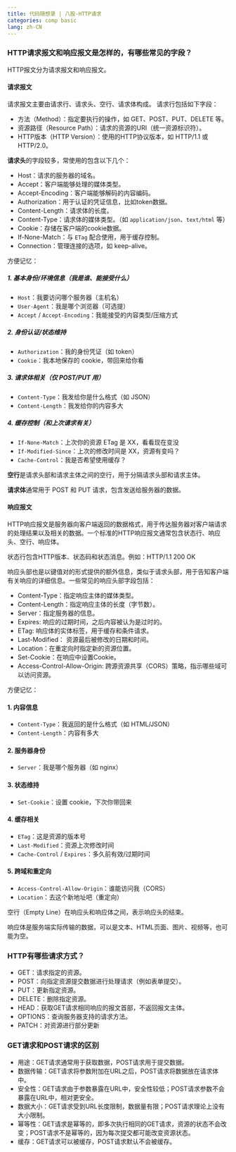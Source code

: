 ```yaml
---
title: 代码随想录 | 八股-HTTP请求
categories: comp basic
lang: zh-CN
---
```


### HTTP请求报文和响应报文是怎样的，有哪些常见的字段？

HTTP报文分为请求报文和响应报文。

#### **请求报文** 
请求报文主要由请求行、请求头、空行、请求体构成。 
请求行包括如下字段：

* 方法（Method）：指定要执行的操作，如 GET、POST、PUT、DELETE 等。
* 资源路径（Resource Path）：请求的资源的URI（统一资源标识符）。
* HTTP版本（HTTP Version）：使用的HTTP协议版本，如 HTTP/1.1 或 HTTP/2.0。

**请求头**的字段较多，常使用的包含以下几个：

* Host：请求的服务器的域名。
* Accept：客户端能够处理的媒体类型。
* Accept-Encoding：客户端能够解码的内容编码。
* Authorization：用于认证的凭证信息，比如token数据。
* Content-Length：请求体的长度。
* Content-Type：请求体的媒体类型。（如 `application/json`、`text/html` 等）
* Cookie：存储在客户端的cookie数据。
* If-None-Match：与 `ETag` 配合使用，用于缓存控制。
* Connection：管理连接的选项，如 keep-alive。

方便记忆：

##### 1. **基本身份/环境信息**（我是谁、能接受什么）
* `Host`：我要访问哪个服务器（主机名）
* `User-Agent`：我是哪个浏览器（可选提）
* `Accept` / `Accept-Encoding`：我能接受的内容类型/压缩方式
    

##### 2. **身份认证/状态维持**
* `Authorization`：我的身份凭证（如 token）
* `Cookie`：我本地保存的 cookie，带回来给你看
    

##### 3. **请求体相关（仅 POST/PUT 用）**
* `Content-Type`：我发给你是什么格式（如 JSON）
* `Content-Length`：我发给你的内容多大
    

##### 4. **缓存控制（和上次请求有关）**
* `If-None-Match`：上次你的资源 ETag 是 XX，看看现在变没
* `If-Modified-Since`：上次的修改时间是 XX，资源有变吗？
* `Cache-Control`：我是否希望使用缓存？

**空行**是请求头部和请求主体之间的空行，用于分隔请求头部和请求主体。

**请求体**通常用于 POST 和 PUT 请求，包含发送给服务器的数据。

#### 响应报文

HTTP响应报文是服务器向客户端返回的数据格式，用于传达服务器对客户端请求的处理结果以及相关的数据。一个标准的HTTP响应报文通常包含状态行、响应头、空行、响应体。

状态行包含HTTP版本、状态码和状态消息。例如：HTTP/1.1 200 OK

响应头部也是以键值对的形式提供的额外信息，类似于请求头部，用于告知客户端有关响应的详细信息。一些常见的响应头部字段包括：

* Content-Type：指定响应主体的媒体类型。
* Content-Length：指定响应主体的长度（字节数）。
* Server：指定服务器的信息。
* Expires: 响应的过期时间，之后内容被认为是过时的。
* ETag: 响应体的实体标签，用于缓存和条件请求。
* Last-Modified： 资源最后被修改的日期和时间。
* Location：在重定向时指定新的资源位置。
* Set-Cookie：在响应中设置Cookie。
* Access-Control-Allow-Origin: 跨源资源共享（CORS）策略，指示哪些域可以访问资源。

方便记忆：

#### 1. **内容信息**
* `Content-Type`：我返回的是什么格式（如 HTML/JSON）
* `Content-Length`：内容有多大

#### 2. **服务器身份**
* `Server`：我是哪个服务器（如 nginx）

#### 3. **状态维持**
* `Set-Cookie`：设置 cookie，下次你带回来

#### 4. **缓存相关**
* `ETag`：这是资源的版本号
* `Last-Modified`：资源上次修改时间
* `Cache-Control` / `Expires`：多久前有效/过期时间

#### 5. **跨域和重定向**
* `Access-Control-Allow-Origin`：谁能访问我（CORS）
* `Location`：去这个新地址吧（重定向）

空行（Empty Line）在响应头和响应体之间，表示响应头的结束。

响应体是服务端实际传输的数据，可以是文本、HTML页面、图片、视频等，也可能为空。

### HTTP有哪些请求方式？
* GET：请求指定的资源。
* POST：向指定资源提交数据进行处理请求（例如表单提交）。
* PUT：更新指定资源。
* DELETE：删除指定资源。
* HEAD：获取GET请求相同响应的报文首部，不返回报文主体。
* OPTIONS：查询服务器支持的请求方法。
* PATCH：对资源进行部分更新

### GET请求和POST请求的区别
* 用途：GET请求通常用于获取数据，POST请求用于提交数据。
* 数据传输：GET请求将参数附加在URL之后，POST请求将数据放在请求体中。
* 安全性：GET请求由于参数暴露在URL中，安全性较低；POST请求参数不会暴露在URL中，相对更安全。
* 数据大小：GET请求受到URL长度限制，数据量有限；POST请求理论上没有大小限制。
* 幂等性：GET请求是幂等的，即多次执行相同的GET请求，资源的状态不会改变；POST请求不是幂等的，因为每次提交都可能改变资源状态。
* 缓存：GET请求可以被缓存，POST请求默认不会被缓存。